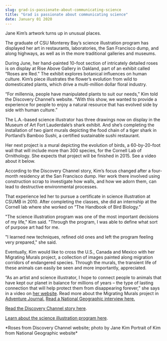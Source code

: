 ```yaml
---
slug: grad-is-passionate-about-communicating-science
title: "Grad is passionate about communicating science"
date: January 01 2020
---
```


 
<p>Jane Kim’s artwork turns up in unusual places.</p>
<p>
  The graduate of CSU Monterey Bay’s science illustration program has displayed
  her art in restaurants, laboratories, the San Francisco dump, and along
  highways, as well as in the more traditional galleries and museums.
</p>
<p>
  During June, her hand&#45;painted 10&#45;foot section of intricately detailed
  roses is on display at Rise Above Gallery in Oakland, part of an exhibit
  called “Roses are Red.” The exhibit explores botanical influences on human
  culture. Kim’s piece illustrates the flower’s evolution from wild to
  domesticated plants, which drive a multi&#45;million dollar floral industry.
</p>
<p>
  “For millennia, people have manipulated plants to suit our needs,” Kim told
  the Discovery Channel’s website. “With this show, we wanted to provide a
  experience for people to enjoy a natural resource that has evolved side by
  side with human culture.”
</p>
<p>
  The L.A.&#45;based science illustrator has three drawings now on display in
  the Museum of Art Fort Lauderdale’s shark exhibit. And she’s completing the
  installation of two giant murals depicting the food chain of a tiger shark in
  Portland’s Bamboo Sushi, a certified sustainable sushi restaurant.
</p>
<p>
  Her next project is a mural depicting the evolution of birds, a
  60&#45;by&#45;20&#45;foot wall that will include more than 300 species, for
  the Cornell Lab of Ornithology. She expects that project will be finished in
  2015. See a video about it below.
</p>
<p>
  According to the Discovery Channel story, Kim’s focus changed after a
  four&#45;month residency at the San Francisco dump. Her work there involved
  using construction scrap to investigate how walls, and how we adorn them, can
  lead to destructive environmental processes.
</p>
<p>
  That experience led her to pursue a certificate in science illustration at
  CSUMB in 2010. After completing the classes, she did an internship at the
  Cornell lab where she worked on “The Handbook of Bird Biology.”
</p>
<p>
  "The science illustration program was one of the most important decisions of
  my life," Kim said. "Through the program, I was able to define what sort of
  purpose art had for me.
</p>
<p>
  "I learned new techniques, refined old ones and left the program feeling very
  prepared," she said.
</p>
<p>
  Eventually, Kim would like to cross the U.S., Canada and Mexico with her
  Migrating Murals project, a collection of images painted along migration
  corridors of endangered species. Through the murals, the transient life of
  these animals can easily be seen and more importantly, appreciated.
</p>
<p>
  “As an artist and science illustrator, I hope to connect people to animals
  that have kept our planet in balance for millions of years – the type of
  lasting connection that will help protect them from disappearing forever,” she
  says in a video on <a href="https://www.ink&#45;dwell.com">her website</a>.
  Read more about the Migrating Murals project in
  <a
    href="https://www.adventure&#45;journal.com/2012/09/migrating&#45;mural&#45;shines&#45;light&#45;on&#45;endangered&#45;bighorns/"
    >Adventure Journal.</a
  >
  <a
    href="https://newswatch.nationalgeographic.com/2011/04/28/new&#45;ocean&#45;ideas&#45;viewers&#45;choice&#45;winner&#45;announced/"
    >Read a National Geographic interview here.</a
  >
</p>
<p>
  <a
    href="https://dsc.discovery.com/life/roses&#45;are&#45;red&#45;jane&#45;kims&#45;science&#45;illustrations&#45;are&#45;cool.html"
    >Read the Discovery Channel story here</a
  >.
</p>
<p>
  <a href="https://scienceillustration.org/"
    >Learn about the science illustration program here</a
  >.
</p>
<p>
  &#42;Roses from Discovery Channel website; photo by Jane Kim Portrait of Kim
  from National Geographic website&#42;
</p>
 
